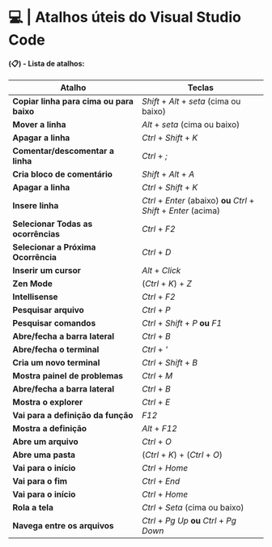 # 💻 | Atalhos úteis do Visual Studio Code

#### (📋) - Lista de atalhos:

| Atalho                                     | Teclas                                                               |
| ------                                     | -----------                                                          |
| __Copiar linha para cima ou para baixo__   | _Shift_ + _Alt_ + _seta_ (cima ou baixo)                             |
| __Mover a linha__                          | _Alt_ + _seta_ (cima ou baixo)                                       |  
| __Apagar a linha__                         | _Ctrl_ + _Shift_ + _K_                                               |
| __Comentar/descomentar a linha__           | _Ctrl_ + _;_                                                         |
| __Cria bloco de comentário__               | _Shift_ + _Alt_ + _A_                                                |
| __Apagar a linha__                         | _Ctrl_ + _Shift_ + _K_                                               |
| __Insere linha__                           | _Ctrl_ + _Enter_ (abaixo) **ou** _Ctrl_ + _Shift_ + _Enter_ (acima)  |
| __Selecionar Todas as ocorrências__        | _Ctrl_ + _F2_                                                        |
| __Selecionar a Próxima Ocorrência__        | _Ctrl_ + _D_                                                         |
| __Inserir um cursor__                      | _Alt_ + _Click_                                                      |
| __Zen Mode__                               | (_Ctrl_ + _K_) + _Z_                                                 |
| __Intellisense__                           | _Ctrl_ + _F2_                                                        |
| __Pesquisar arquivo__                      | _Ctrl_ + _P_                                                         |
| __Pesquisar comandos__                     | _Ctrl_ + _Shift_ + _P_ **ou** _F1_                                   |
| __Abre/fecha a barra lateral__             | _Ctrl_ + _B_                                                         |
| __Abre/fecha o terminal__                  | _Ctrl_ + _'_                                                         |
| __Cria um novo terminal__                  | _Ctrl_ + _Shift_ +  _B_                                              |
| __Mostra painel de problemas__             | _Ctrl_ + _M_                                                         |
| __Abre/fecha a barra lateral__             | _Ctrl_ + _B_                                                         |
| __Mostra o explorer__                      | _Ctrl_ + _E_                                                         |
| __Vai para a definição da função__         | _F12_                                                                |
| __Mostra a definição__                     | _Alt_ + _F12_                                                        |
| __Abre um arquivo__                        | _Ctrl_ + _O_                                                         |
| __Abre uma pasta__                         | (_Ctrl_ + _K_) + (_Ctrl_ + _O_)                                      |
| __Vai para o início__                      | _Ctrl_ + _Home_                                                      |
| __Vai para o fim__                         | _Ctrl_ + _End_                                                       |
| __Vai para o início__                      | _Ctrl_ + _Home_                                                      |
| __Rola a tela__                            | _Ctrl_ + _Seta_ (cima ou baixo)                                      |
| __Navega entre os arquivos__               | _Ctrl_ + _Pg Up_ **ou** _Ctrl_ + _Pg Down_                           |







